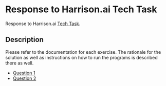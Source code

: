 # Response to Harrison.ai Tech Task

Response to Harrison.ai [Tech Task](https://github.com/harrison-ai/data-eng-sol-architect-tech-task). 

## Description

Please refer to the documentation for each exercise. The rationale for the solution as well as instructions on how to run the programs is described there as well.
* [Question 1](./question1/README.md)
* [Question 2](./question2/README.md)
